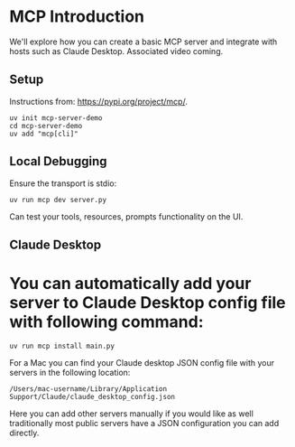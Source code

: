# MCP Introduction
We'll explore how you can create a basic MCP server and integrate with hosts such as Claude Desktop. Associated video coming.

## Setup
Instructions from: https://pypi.org/project/mcp/.
```
uv init mcp-server-demo
cd mcp-server-demo
uv add "mcp[cli]"
```

## Local Debugging
Ensure the transport is stdio:
```
uv run mcp dev server.py
```
Can test your tools, resources, prompts functionality on the UI.

## Claude Desktop
# You can automatically add your server to Claude Desktop config file with following command:
```
uv run mcp install main.py
```

For a Mac you can find your Claude desktop JSON config file with your servers in the following location:
```
/Users/mac-username/Library/Application Support/Claude/claude_desktop_config.json
```
Here you can add other servers manually if you would like as well traditionally most public servers have a JSON configuration you can add directly.
